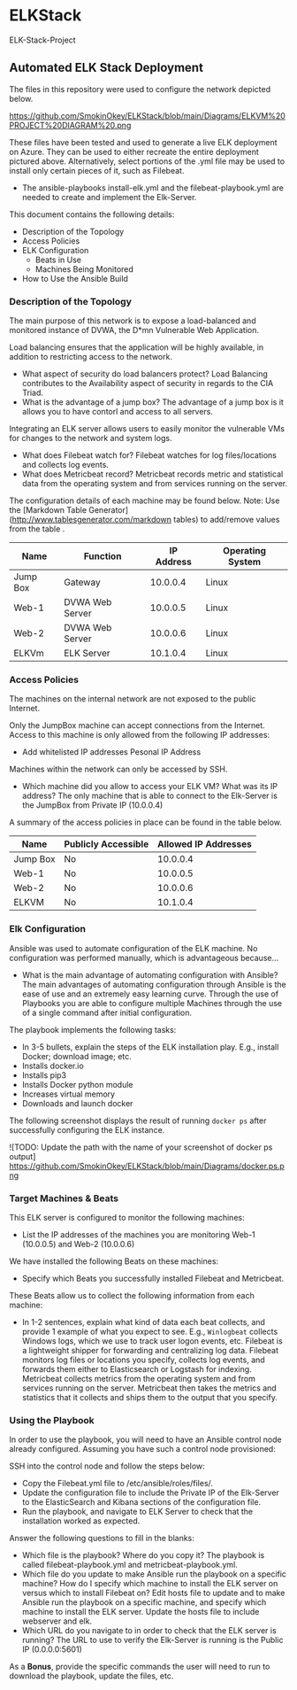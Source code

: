 # ELKStack
ELK-Stack-Project 
## Automated ELK Stack Deployment

The files in this repository were used to configure the network depicted below.

https://github.com/SmokinOkey/ELKStack/blob/main/Diagrams/ELKVM%20PROJECT%20DIAGRAM%20.png

These files have been tested and used to generate a live ELK deployment on Azure. They can be used to either recreate the entire deployment pictured above. Alternatively, select portions of the .yml file may be used to install only certain pieces of it, such as Filebeat.

- The ansible-playbooks install-elk.yml and the filebeat-playbook.yml are needed to create and implement the Elk-Server.

This document contains the following details:
- Description of the Topology
- Access Policies
- ELK Configuration
  - Beats in Use
  - Machines Being Monitored
- How to Use the Ansible Build


### Description of the Topology

The main purpose of this network is to expose a load-balanced and monitored instance of DVWA, the D*mn Vulnerable Web Application.

Load balancing ensures that the application will be highly available, in addition to restricting access to the network.
-  What aspect of security do load balancers protect? Load Balancing contributes to the Availability aspect of security in regards to the CIA Triad. 
-  What is the advantage of a jump box? The advantage of a jump box is it allows you to have contorl and access to all servers. 

Integrating an ELK server allows users to easily monitor the vulnerable VMs for changes to the network and system logs.
-  What does Filebeat watch for? Filebeat watches for log files/locations and collects log events.
-  What does Metricbeat record? Metricbeat records metric and statistical data from the operating system and from services running on the server.

The configuration details of each machine may be found below.
 Note: Use the [Markdown Table Generator](http://www.tablesgenerator.com/markdown tables) to add/remove values from the table .

| Name     | Function         | IP Address | Operating System |
|----------|------------------|------------|------------------|
| Jump Box | Gateway          | 10.0.0.4   | Linux            |
| Web-1    | DVWA Web Server  | 10.0.0.5   | Linux            |
| Web-2    | DVWA Web Server  | 10.0.0.6   | Linux            |
| ELKVm    | ELK Server       | 10.1.0.4   | Linux            |

### Access Policies

The machines on the internal network are not exposed to the public Internet. 

Only the JumpBox machine can accept connections from the Internet. Access to this machine is only allowed from the following IP addresses:
-  Add whitelisted IP addresses Pesonal IP Address

Machines within the network can only be accessed by SSH.
-  Which machine did you allow to access your ELK VM? What was its IP address? The only machine that is able to connect to the Elk-Server is the JumpBox from Private IP (10.0.0.4)

A summary of the access policies in place can be found in the table below.

| Name     | Publicly Accessible | Allowed IP Addresses |
|----------|---------------------|----------------------|
| Jump Box | No                  | 10.0.0.4             |
| Web-1    | No                  | 10.0.0.5             |
| Web-2    | No                  | 10.0.0.6             |
| ELKVM    | No                  | 10.1.0.4             |
### Elk Configuration

Ansible was used to automate configuration of the ELK machine. No configuration was performed manually, which is advantageous because...
-  What is the main advantage of automating configuration with Ansible? The main advantages of automating configuration through Ansible is the ease of use and an extremely easy learning curve. Through the use of Playbooks you are able to configure multiple Machines through the use of a single command after initial configuration.

The playbook implements the following tasks:
-  In 3-5 bullets, explain the steps of the ELK installation play. E.g., install Docker; download image; etc. 
- Installs docker.io
- Installs pip3
- Installs Docker python module
- Increases virtual memory
- Downloads and launch docker


The following screenshot displays the result of running `docker ps` after successfully configuring the ELK instance.

![TODO: Update the path with the name of your screenshot of docker ps output] https://github.com/SmokinOkey/ELKStack/blob/main/Diagrams/docker.ps.png

### Target Machines & Beats
This ELK server is configured to monitor the following machines:
-  List the IP addresses of the machines you are monitoring  Web-1 (10.0.0.5) and Web-2 (10.0.0.6)

We have installed the following Beats on these machines:
-  Specify which Beats you successfully installed  Filebeat and Metricbeat. 

These Beats allow us to collect the following information from each machine:
-  In 1-2 sentences, explain what kind of data each beat collects, and provide 1 example of what you expect to see. E.g., `Winlogbeat` collects Windows logs, which we use to track user logon events, etc.  Filebeat is a lightweight shipper for forwarding and centralizing log data. Filebeat monitors log files or locations you specify, collects log events, and forwards them either to Elasticsearch or Logstash for indexing. Metricbeat collects metrics from the operating system and from services running on the server. Metricbeat then takes the metrics and statistics that it collects and ships them to the output that you specify.

### Using the Playbook
In order to use the playbook, you will need to have an Ansible control node already configured. Assuming you have such a control node provisioned: 

SSH into the control node and follow the steps below:
- Copy the Filebeat.yml file to /etc/ansible/roles/files/.
- Update the configuration file to include the Private IP of the Elk-Server to the ElasticSearch and Kibana sections of the configuration file.
- Run the playbook, and navigate to ELK Server to check that the installation worked as expected.

 Answer the following questions to fill in the blanks: 
-  Which file is the playbook? Where do you copy it?  The playbook is called filebeat-playbook.yml and metricbeat-playbook.yml. 
-  Which file do you update to make Ansible run the playbook on a specific machine? How do I specify which machine to install the ELK server on versus which to install Filebeat on?  Edit hosts file to update and to make Ansible run the playbook on a specific machine, and specify which machine to install the ELK server. Update the hosts file to include webserver and elk. 
-  Which URL do you navigate to in order to check that the ELK server is running? The URL to use to verify the Elk-Server is running is the Public IP (0.0.0.0:5601)

 As a **Bonus**, provide the specific commands the user will need to run to download the playbook, update the files, etc. 
